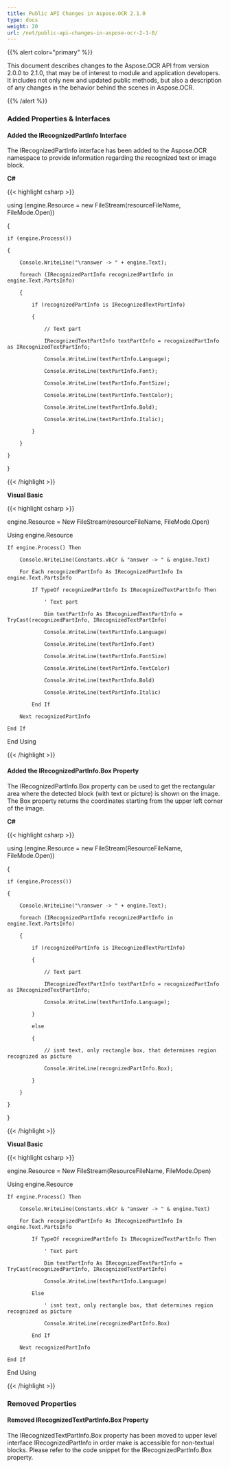 ```yaml
---
title: Public API Changes in Aspose.OCR 2.1.0
type: docs
weight: 20
url: /net/public-api-changes-in-aspose-ocr-2-1-0/
---
```


{{% alert color="primary" %}} 

This document describes changes to the Aspose.OCR API from version 2.0.0 to 2.1.0, that may be of interest to module and application developers. It includes not only new and updated public methods, but also a description of any changes in the behavior behind the scenes in Aspose.OCR.

{{% /alert %}} 
### **Added Properties & Interfaces**
#### **Added the IRecognizedPartInfo Interface**
The IRecognizedPartInfo interface has been added to the Aspose.OCR namespace to provide information regarding the recognized text or image block. 

**C#**

{{< highlight csharp >}}

 using (engine.Resource = new FileStream(resourceFileName, FileMode.Open))

{

    if (engine.Process())

    {

        Console.WriteLine("\ranswer -> " + engine.Text);

        foreach (IRecognizedPartInfo recognizedPartInfo in engine.Text.PartsInfo)

        {

            if (recognizedPartInfo is IRecognizedTextPartInfo)

            {

                // Text part

                IRecognizedTextPartInfo textPartInfo = recognizedPartInfo as IRecognizedTextPartInfo;

                Console.WriteLine(textPartInfo.Language);

                Console.WriteLine(textPartInfo.Font);

                Console.WriteLine(textPartInfo.FontSize);

                Console.WriteLine(textPartInfo.TextColor);

                Console.WriteLine(textPartInfo.Bold);

                Console.WriteLine(textPartInfo.Italic);

            }

        }

    }

}

{{< /highlight >}}

**Visual Basic**

{{< highlight csharp >}}

 engine.Resource = New FileStream(resourceFileName, FileMode.Open)

Using engine.Resource

	If engine.Process() Then

		Console.WriteLine(Constants.vbCr & "answer -> " & engine.Text)

		For Each recognizedPartInfo As IRecognizedPartInfo In engine.Text.PartsInfo

			If TypeOf recognizedPartInfo Is IRecognizedTextPartInfo Then

				' Text part

				Dim textPartInfo As IRecognizedTextPartInfo = TryCast(recognizedPartInfo, IRecognizedTextPartInfo)

				Console.WriteLine(textPartInfo.Language)

				Console.WriteLine(textPartInfo.Font)

				Console.WriteLine(textPartInfo.FontSize)

				Console.WriteLine(textPartInfo.TextColor)

				Console.WriteLine(textPartInfo.Bold)

				Console.WriteLine(textPartInfo.Italic)

			End If

		Next recognizedPartInfo

	End If

End Using

{{< /highlight >}}
#### **Added the IRecognizedPartInfo.Box Property**
The IRecognizedPartInfo.Box property can be used to get the rectangular area where the detected block (with text or picture) is shown on the image. The Box property returns the coordinates starting from the upper left corner of the image.

**C#**

{{< highlight csharp >}}

 using (engine.Resource = new FileStream(ResourceFileName, FileMode.Open))

{

    if (engine.Process())

    {

        Console.WriteLine("\ranswer -> " + engine.Text);

        foreach (IRecognizedPartInfo recognizedPartInfo in engine.Text.PartsInfo)

        {

            if (recognizedPartInfo is IRecognizedTextPartInfo)

            {

                // Text part

                IRecognizedTextPartInfo textPartInfo = recognizedPartInfo as IRecognizedTextPartInfo;

                Console.WriteLine(textPartInfo.Language);

            }

            else

            {

                // isnt text, only rectangle box, that determines region recognized as picture

                Console.WriteLine(recognizedPartInfo.Box);

            }

        }

    }

}

{{< /highlight >}}

**Visual Basic**

{{< highlight csharp >}}

 engine.Resource = New FileStream(ResourceFileName, FileMode.Open)

Using engine.Resource

	If engine.Process() Then

		Console.WriteLine(Constants.vbCr & "answer -> " & engine.Text)

		For Each recognizedPartInfo As IRecognizedPartInfo In engine.Text.PartsInfo

			If TypeOf recognizedPartInfo Is IRecognizedTextPartInfo Then

				' Text part

				Dim textPartInfo As IRecognizedTextPartInfo = TryCast(recognizedPartInfo, IRecognizedTextPartInfo)

				Console.WriteLine(textPartInfo.Language)

			Else

				' isnt text, only rectangle box, that determines region recognized as picture

				Console.WriteLine(recognizedPartInfo.Box)

			End If

		Next recognizedPartInfo

	End If

End Using

{{< /highlight >}}
### **Removed Properties**
#### **Removed IRecognizedTextPartInfo.Box Property**
The IRecognizedTextPartInfo.Box property has been moved to upper level interface IRecognizedPartInfo in order make is accessible for non-textual blocks. Please refer to the code snippet for the IRecognizedPartInfo.Box property.
